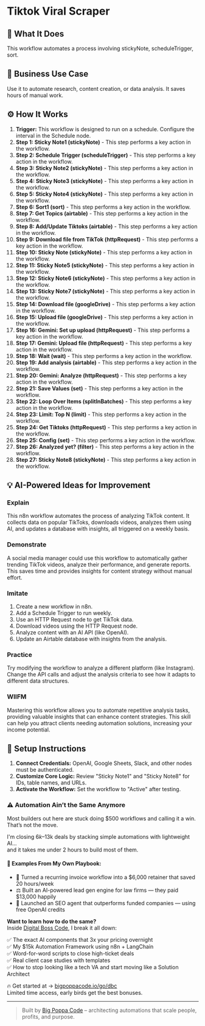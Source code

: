 # Tiktok Viral Scraper

## 🚀 What It Does
This workflow automates a process involving stickyNote, scheduleTrigger, sort.

## 💼 Business Use Case
Use it to automate research, content creation, or data analysis. It saves hours of manual work.

## ⚙️ How It Works
1.  **Trigger:** This workflow is designed to run on a schedule. Configure the interval in the Schedule node.
2. **Step 1: Sticky Note1 (stickyNote)** - This step performs a key action in the workflow.
3. **Step 2: Schedule Trigger (scheduleTrigger)** - This step performs a key action in the workflow.
4. **Step 3: Sticky Note2 (stickyNote)** - This step performs a key action in the workflow.
5. **Step 4: Sticky Note3 (stickyNote)** - This step performs a key action in the workflow.
6. **Step 5: Sticky Note4 (stickyNote)** - This step performs a key action in the workflow.
7. **Step 6: Sort1 (sort)** - This step performs a key action in the workflow.
8. **Step 7: Get Topics (airtable)** - This step performs a key action in the workflow.
9. **Step 8: Add/Update Tiktoks (airtable)** - This step performs a key action in the workflow.
10. **Step 9: Download file from TikTok (httpRequest)** - This step performs a key action in the workflow.
11. **Step 10: Sticky Note (stickyNote)** - This step performs a key action in the workflow.
12. **Step 11: Sticky Note5 (stickyNote)** - This step performs a key action in the workflow.
13. **Step 12: Sticky Note6 (stickyNote)** - This step performs a key action in the workflow.
14. **Step 13: Sticky Note7 (stickyNote)** - This step performs a key action in the workflow.
15. **Step 14: Download file (googleDrive)** - This step performs a key action in the workflow.
16. **Step 15: Upload file (googleDrive)** - This step performs a key action in the workflow.
17. **Step 16: Gemini: Set up upload (httpRequest)** - This step performs a key action in the workflow.
18. **Step 17: Gemini: Upload file (httpRequest)** - This step performs a key action in the workflow.
19. **Step 18: Wait (wait)** - This step performs a key action in the workflow.
20. **Step 19: Add analysis (airtable)** - This step performs a key action in the workflow.
21. **Step 20: Gemini: Analyze (httpRequest)** - This step performs a key action in the workflow.
22. **Step 21: Save Values (set)** - This step performs a key action in the workflow.
23. **Step 22: Loop Over Items (splitInBatches)** - This step performs a key action in the workflow.
24. **Step 23: Limit: Top N (limit)** - This step performs a key action in the workflow.
25. **Step 24: Get Tiktoks (httpRequest)** - This step performs a key action in the workflow.
26. **Step 25: Config (set)** - This step performs a key action in the workflow.
27. **Step 26: Analyzed yet? (filter)** - This step performs a key action in the workflow.
28. **Step 27: Sticky Note8 (stickyNote)** - This step performs a key action in the workflow.

## 💡 AI-Powered Ideas for Improvement
### Explain
This n8n workflow automates the process of analyzing TikTok content. It collects data on popular TikToks, downloads videos, analyzes them using AI, and updates a database with insights, all triggered on a weekly basis.

### Demonstrate
A social media manager could use this workflow to automatically gather trending TikTok videos, analyze their performance, and generate reports. This saves time and provides insights for content strategy without manual effort.

### Imitate
1. Create a new workflow in n8n.
2. Add a Schedule Trigger to run weekly.
3. Use an HTTP Request node to get TikTok data.
4. Download videos using the HTTP Request node.
5. Analyze content with an AI API (like OpenAI).
6. Update an Airtable database with insights from the analysis.

### Practice
Try modifying the workflow to analyze a different platform (like Instagram). Change the API calls and adjust the analysis criteria to see how it adapts to different data structures.

### WIIFM
Mastering this workflow allows you to automate repetitive analysis tasks, providing valuable insights that can enhance content strategies. This skill can help you attract clients needing automation solutions, increasing your income potential.

## 🔧 Setup Instructions
1. **Connect Credentials:** OpenAI, Google Sheets, Slack, and other nodes must be authenticated.
2. **Customize Core Logic:** Review "Sticky Note1" and "Sticky Note8" for IDs, table names, and URLs.
3. **Activate the Workflow:** Set the workflow to "Active" after testing.

### ⚠️ Automation Ain’t the Same Anymore

Most builders out here are stuck doing $500 workflows and calling it a win.  
That’s not the move.  

I'm closing $6k–$13k deals by stacking simple automations with lightweight AI...  
and it takes me under 2 hours to build most of them.

#### 🧠 Examples From My Own Playbook:
- 🔁 Turned a recurring invoice workflow into a $6,000 retainer that saved 20 hours/week  
- ⚖️ Built an AI-powered lead gen engine for law firms — they paid $13,000 happily  
- 🚀 Launched an SEO agent that outperforms funded companies — using free OpenAI credits  

**Want to learn how to do the same?**  
Inside [Digital Boss Code](https://bigpoppacode.io/go/dbc), I break it all down:

✅ The exact AI components that 3x your pricing overnight  
✅ My $15k Automation Framework using n8n + LangChain  
✅ Word-for-word scripts to close high-ticket deals  
✅ Real client case studies with templates  
✅ How to stop looking like a tech VA and start moving like a Solution Architect  

🔥 Get started at → [bigpoppacode.io/go/dbc](https://bigpoppacode.io/go/dbc)  
Limited time access, early birds get the best bonuses.

---
> Built by [Big Poppa Code](https://bigpoppacode.io) – architecting automations that scale people, profits, and purpose.
